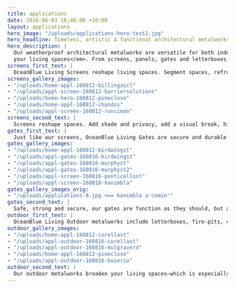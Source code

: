 ```yaml
---
title: applications
date: 2016-06-03 16:46:00 +10:00
layout: applications
hero_image: "/uploads/applications-hero-test2.jpg"
hero_headline: Timeless, artistic & functional architectural metalworks.
hero_description: |
  Our weatherproof architectural metalworks are versatile for both indoor and outdoor living<em>, sculpting light and anchoring areas to transform
  your living spaces</em>. From screens, panels, gates and letterboxes, to signage, wall art and garden sculpture, we create and manufacture your designs.
screens_first_text: |
  OceanBlue Living Screens reshape living spaces. Segment spaces, reframe views and create shade and privacy by filtering light.
screens_gallery_images:
- "/uploads/home-appl-160812-billingaicl"
- "/uploads/appl-screen-160812-barriersolutions"
- "/uploads/home-hero-160812-pineclose"
- "/uploads/home-appl-160812-chandos"
- "/uploads/appl-screen-160812-runciman"
screens_second_text: |
  Screens reshape spaces. Add shade and privacy, add a visual break, hide or reframe a view, segment a room, redirect routes through your house or office, and at the same time, make the objects functional and beautiful. Our screens are weatherproof, so they can be used both indoors and outdoors. And they're durable—we guarantee our finishes to industry standards. Our screens surpass building compliance codes and are precisely installed to the highest standard.
gates_first_text: |
  Just like our screens, OceanBlue Living Gates are secure and durable yet aesthetically pleasing to blend into your surrounding environment. They can be remotely operated with buttons or your smartphone.
gates_gallery_images:
- "/uploads/home-appl-160812-birdwingst"
- "/uploads/appl-gates-160816-birdwingst"
- "/uploads/appl-gates-160816-murphyst"
- "/uploads/appl-gates-160816-murphyst2"
- "/uploads/appl-screen-160816-ponticellost"
- "/uploads/appl-screen-160818-kanimbla"
gates_gallery_images_orig:
- "/uploads/applications-9.jpg <== kanimbla a'comin'"
gates_second_text: |
  Safe, strong and secure, our gates are function as they should, but as custom designed architectural objects, they complement and enhance your living spaces rather than compromising them. Our pattern designs increase privacy with restricting airflow, and allow a great range versatility in application. All our gates surpass building compliance codes, including safe edges, and are installed with the technical craftsmanship we pride ourselves on.
outdoor_first_text: |
  OceanBlue Living Outdoor metalworks include letterboxes, fire-pits, columns and sculpture. With our versatile cutting technology, if you have an idea, we can create it.
outdoor_gallery_images:
- "/uploads/home-appl-160812-corellast"
- "/uploads/appl-outdoor-160816-corellast"
- "/uploads/appl-outdoor-160816-mulgraverd"
- "/uploads/home-appl-160812-pineclose"
- "/uploads/appl-outdoor-160816-boserio"
outdoor_second_text: |
  Our outdoor metalworks broaden your living spaces—which is especially useful in tropical Queensland—by complementing your existing living spaces using architectural objects that blend into your natural surroundings. All-weather durable finishes and materials mean the objects improve in appearance with age. Of course, we can design and cut any pattern you wish, to match your living space. And some of our fire-pits even fold away, to avoid inevitable backyard cricket crashes.
---
```

